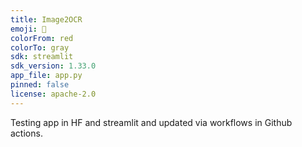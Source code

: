 ```yaml
---
title: Image2OCR
emoji: 🐢
colorFrom: red
colorTo: gray
sdk: streamlit
sdk_version: 1.33.0
app_file: app.py
pinned: false
license: apache-2.0
---
```


Testing app in HF and streamlit and updated via workflows in Github actions.
